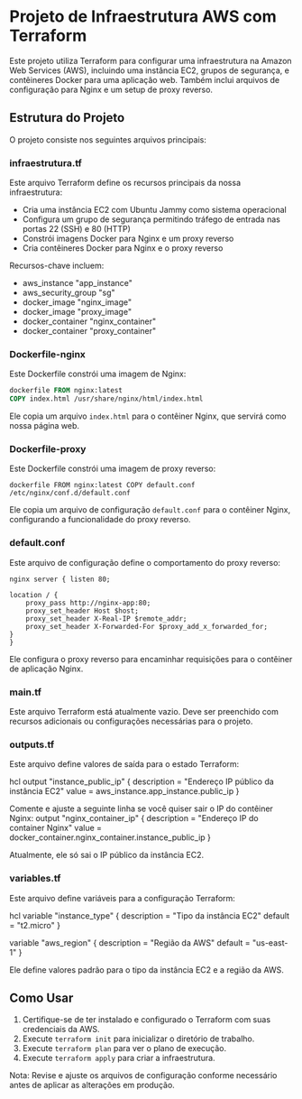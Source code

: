 # Projeto de Infraestrutura AWS com Terraform

Este projeto utiliza Terraform para configurar uma infraestrutura na Amazon Web Services (AWS), incluindo uma instância EC2, grupos de segurança, e contêineres Docker para uma aplicação web. Também inclui arquivos de configuração para Nginx e um setup de proxy reverso.

## Estrutura do Projeto

O projeto consiste nos seguintes arquivos principais:

### infraestrutura.tf

Este arquivo Terraform define os recursos principais da nossa infraestrutura:

- Cria uma instância EC2 com Ubuntu Jammy como sistema operacional
- Configura um grupo de segurança permitindo tráfego de entrada nas portas 22 (SSH) e 80 (HTTP)
- Constrói imagens Docker para Nginx e um proxy reverso
- Cria contêineres Docker para Nginx e o proxy reverso

Recursos-chave incluem:
- aws_instance "app_instance"
- aws_security_group "sg" 
- docker_image "nginx_image"
- docker_image "proxy_image"
- docker_container "nginx_container"
- docker_container "proxy_container"

### Dockerfile-nginx

Este Dockerfile constrói uma imagem de Nginx:
```dockerfile
dockerfile FROM nginx:latest
COPY index.html /usr/share/nginx/html/index.html
```

Ele copia um arquivo `index.html` para o contêiner Nginx, que servirá como nossa página web.

### Dockerfile-proxy

Este Dockerfile constrói uma imagem de proxy reverso:
```
dockerfile FROM nginx:latest COPY default.conf /etc/nginx/conf.d/default.conf
```

Ele copia um arquivo de configuração `default.conf` para o contêiner Nginx, configurando a funcionalidade do proxy reverso.

### default.conf

Este arquivo de configuração define o comportamento do proxy reverso:
```
nginx server { listen 80;

location / {
    proxy_pass http://nginx-app:80;
    proxy_set_header Host $host;
    proxy_set_header X-Real-IP $remote_addr;
    proxy_set_header X-Forwarded-For $proxy_add_x_forwarded_for;
}
}
```

Ele configura o proxy reverso para encaminhar requisições para o contêiner de aplicação Nginx.

### main.tf

Este arquivo Terraform está atualmente vazio. Deve ser preenchido com recursos adicionais ou configurações necessárias para o projeto.

### outputs.tf

Este arquivo define valores de saída para o estado Terraform:

hcl output "instance_public_ip" { description = "Endereço IP público da instância EC2" value = aws_instance.app_instance.public_ip }

Comente e ajuste a seguinte linha se você quiser sair o IP do contêiner Nginx:
output "nginx_container_ip" {
description = "Endereço IP do container Nginx"
value = docker_container.nginx_container.instance_public_ip
}

Atualmente, ele só sai o IP público da instância EC2.

### variables.tf

Este arquivo define variáveis para a configuração Terraform:

hcl variable "instance_type" { description = "Tipo da instância EC2" default = "t2.micro" }

variable "aws_region" { description = "Região da AWS" default = "us-east-1" }


Ele define valores padrão para o tipo da instância EC2 e a região da AWS.

## Como Usar

1. Certifique-se de ter instalado e configurado o Terraform com suas credenciais da AWS.
2. Execute `terraform init` para inicializar o diretório de trabalho.
3. Execute `terraform plan` para ver o plano de execução.
4. Execute `terraform apply` para criar a infraestrutura.

Nota: Revise e ajuste os arquivos de configuração conforme necessário antes de aplicar as alterações em produção.
